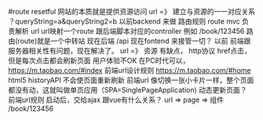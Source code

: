#route
resetful  网站的本质就是提供资源访问
url =》 建立与资源的一一对应关系
？queryString=a&queryString2=b
以前backend 来做 路由规则 route
mvc 负责解析 url   url映射一个route  跟后端脚本对应的controller
例如 /book/123456  路由(route)就是一个中转站
现在后端 /api
现在fontend 来接管一切？
   以前 前端跟服务器相关性有问题，现在解决了。
   url =》 资源 有缺点， http协议
   href点击，但是每次点击都会刷新页面  用户体验不OK  在PC时代可以，
   https://m.taobao.com/#index  前端url设计规则 
   https://m.taobao.com/#home
   html5 historyAPI 不会使页面重新刷新 
   前端url 像切换一张小卡片一样，整个页面都没有动，这就叫做单页应用（SPA=SinglePageApplication)
动态更新页面？ 前端url规则 启动后，交给ajax
跟vue有什么关系？ url => page => 组件 
/book/123456


